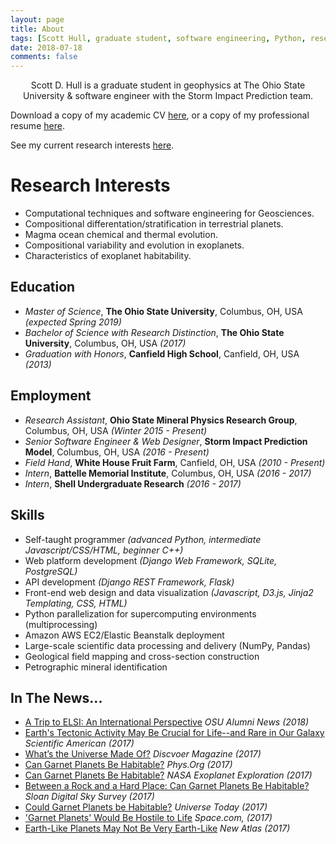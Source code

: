 ```yaml
---
layout: page
title: About
tags: [Scott Hull, graduate student, software engineering, Python, research]
date: 2018-07-18
comments: false
---
```

    
<center>Scott D. Hull is a graduate student in geophysics at The Ohio State University & software engineer with the Storm Impact Prediction team.</center>

Download a copy of my academic CV [here](/assets/files/Hull_CV_2018.pdf), or a copy of my professional resume [here](/assets/files/ScottHull_Resume.pdf).

See my current research interests [here](/projects/).

# Research Interests
* Computational techniques and software engineering for Geosciences.
* Compositional differentation/stratification in terrestrial planets.
* Magma ocean chemical and thermal evolution.
* Compositional variability and evolution in exoplanets.
* Characteristics of exoplanet habitability.

## Education
* _Master of Science_, **The Ohio State University**, Columbus, OH, USA _(expected Spring 2019)_
* _Bachelor of Science with Research Distinction_, **The Ohio State University**, Columbus, OH, USA _(2017)_
* _Graduation with Honors_, **Canfield High School**, Canfield, OH, USA _(2013)_

## Employment
* _Research Assistant_, **Ohio State Mineral Physics Research Group**, Columbus, OH, USA _(Winter 2015 - Present)_
* _Senior Software Engineer & Web Designer_, **Storm Impact Prediction Model**, Columbus, OH, USA _(2016 - Present)_
* _Field Hand_, **White House Fruit Farm**, Canfield, OH, USA _(2010 - Present)_
* _Intern_, **Battelle Memorial Institute**, Columbus, OH, USA _(2016 - 2017)_
* _Intern_, **Shell Undergraduate Research** _(2016 - 2017)_

## Skills
* Self-taught programmer _(advanced Python, intermediate Javascript/CSS/HTML, beginner C++)_
* Web platform development _(Django Web Framework, SQLite, PostgreSQL)_
* API development _(Django REST Framework, Flask)_
* Front-end web design and data visualization _(Javascript, D3.js, Jinja2 Templating, CSS, HTML)_
* Python parallelization for supercomputing environments (multiprocessing)
* Amazon AWS EC2/Elastic Beanstalk deployment
* Large-scale scientific data processing and delivery (NumPy, Pandas)
* Geological field mapping and cross-section construction
* Petrographic mineral identification

## In The News...
* [A Trip to ELSI: An International Perspective](/assets/files/Hull_A_Trip_To_ELSI.pdf) _OSU Alumni News (2018)_
* [Earth's Tectonic Activity May Be Crucial for Life--and Rare in Our Galaxy](https://www.scientificamerican.com/article/earths-tectonic-activity-may-be-crucial-for-life-and-rare-in-our-galaxy/) _Scientific American (2017)_
* [What’s the Universe Made Of?](http://blogs.discovermagazine.com/d-brief/2017/01/06/whats-the-universe-made-of/#.WHASTrYrKqC) _Discvoer Magazine (2017)_
* [Can Garnet Planets Be Habitable?](https://phys.org/news/2017-01-garnet-planets-habitable.html) _Phys.Org (2017)_
* [Can Garnet Planets Be Habitable?](https://exoplanets.nasa.gov/news/1402/can-garnet-planets-be-habitable/) _NASA Exoplanet Exploration (2017)_
* [Between a Rock and a Hard Place: Can Garnet Planets Be Habitable?](https://www.sdss.org/press-releases/between-a-rock-and-a-hard-place-can-garnet-planets-be-habitable/) _Sloan Digital Sky Survey (2017)_
* [Could Garnet Planets be Habitable?](https://www.universetoday.com/132724/garnet-planets-habitable/) _Universe Today (2017)_
* ['Garnet Planets' Would Be Hostile to Life](https://www.space.com/35284-garnet-exoplanets-hostile-for-life.html) _Space.com, (2017)_
* [Earth-Like Planets May Not Be Very Earth-Like](https://newatlas.com/exosolar-planets-composition/47277/) _New Atlas (2017)_

